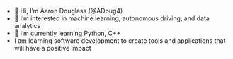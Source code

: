 - 👋 Hi, I’m Aaron Douglass (@ADoug4)
- 👀 I’m interested in machine learning, autonomous driving, and data analytics
- 🌱 I’m currently learning Python, C++
- I am learning software development to create tools and applications that will have a positive impact 


